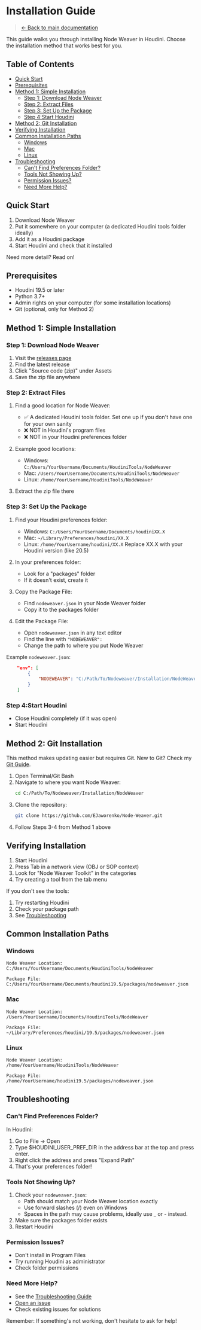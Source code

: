 <!-- omit in toc -->
# Installation Guide

> [← Back to main documentation](index.md)

This guide walks you through installing Node Weaver in Houdini. Choose the installation method that works best for you.

<!-- omit in toc -->
## Table of Contents
- [Quick Start](#quick-start)
- [Prerequisites](#prerequisites)
- [Method 1: Simple Installation](#method-1-simple-installation)
  - [Step 1: Download Node Weaver](#step-1-download-node-weaver)
  - [Step 2: Extract Files](#step-2-extract-files)
  - [Step 3: Set Up the Package](#step-3-set-up-the-package)
  - [Step 4:Start Houdini](#step-4start-houdini)
- [Method 2: Git Installation](#method-2-git-installation)
- [Verifying Installation](#verifying-installation)
- [Common Installation Paths](#common-installation-paths)
  - [Windows](#windows)
  - [Mac](#mac)
  - [Linux](#linux)
- [Troubleshooting](#troubleshooting)
  - [Can't Find Preferences Folder?](#cant-find-preferences-folder)
  - [Tools Not Showing Up?](#tools-not-showing-up)
  - [Permission Issues?](#permission-issues)
  - [Need More Help?](#need-more-help)

## Quick Start

1. Download Node Weaver
2. Put it somewhere on your computer (a dedicated Houdini tools folder ideally)
3. Add it as a Houdini package
4. Start Houdini and check that it installed

Need more detail? Read on!

## Prerequisites

- Houdini 19.5 or later
- Python 3.7+
- Admin rights on your computer (for some installation locations)
- Git (optional, only for Method 2)

## Method 1: Simple Installation

### Step 1: Download Node Weaver
1. Visit the [releases page](https://github.com/EJaworenko/Node-Weaver/releases)
2. Find the latest release
3. Click "Source code (zip)" under Assets
4. Save the zip file anywhere

### Step 2: Extract Files
1. Find a good location for Node Weaver:
   - ✅ A dedicated Houdini tools folder. Set one up if you don't have one for your own sanity
   - ❌ NOT in Houdini's program files
   - ❌ NOT in your Houdini preferences folder

2. Example good locations:
   - Windows: `C:/Users/YourUsername/Documents/HoudiniTools/NodeWeaver`
   - Mac: `/Users/YourUsername/Documents/HoudiniTools/NodeWeaver`
   - Linux: `/home/YourUsername/HoudiniTools/NodeWeaver`

3. Extract the zip file there

### Step 3: Set Up the Package
1. Find your Houdini preferences folder:
   - Windows: `C:/Users/YourUsername/Documents/houdiniXX.X`
   - Mac: `~/Library/Preferences/houdini/XX.X`
   - Linux: `/home/YourUsername/houdini/XX.X`
   Replace XX.X with your Houdini version (like 20.5)

2. In your preferences folder:
   - Look for a "packages" folder
   - If it doesn't exist, create it

3. Copy the Package File:
   - Find `nodeweaver.json` in your Node Weaver folder
   - Copy it to the packages folder

4. Edit the Package File:
   - Open `nodeweaver.json` in any text editor
   - Find the line with `"NODEWEAVER": `
   - Change the path to where you put Node Weaver

Example `nodeweaver.json`:
```json
    "env": [
        {
            "NODEWEAVER": "C:/Path/To/Nodeweaver/Installation/NodeWeaver"
        }
    ]
```

### Step 4:Start Houdini
- Close Houdini completely (if it was open)
- Start Houdini

## Method 2: Git Installation

This method makes updating easier but requires Git. New to Git? Check my [Git Guide](git-guide.md).

1. Open Terminal/Git Bash
2. Navigate to where you want Node Weaver:
   ```bash
   cd C:/Path/To/Nodeweaver/Installation/NodeWeaver
   ```
3. Clone the repository:
   ```bash
   git clone https://github.com/EJaworenko/Node-Weaver.git
   ```
4. Follow Steps 3-4 from Method 1 above

## Verifying Installation

1. Start Houdini
2. Press Tab in a network view  (OBJ or SOP context)
3. Look for "Node Weaver Toolkit" in the categories
4. Try creating a tool from the tab menu

If you don't see the tools:
1. Try restarting Houdini
2. Check your package path
3. See [Troubleshooting](#troubleshooting)

## Common Installation Paths

### Windows
```
Node Weaver Location:
C:/Users/YourUsername/Documents/HoudiniTools/NodeWeaver

Package File:
C:/Users/YourUsername/Documents/houdini19.5/packages/nodeweaver.json
```

### Mac
```
Node Weaver Location:
/Users/YourUsername/Documents/HoudiniTools/NodeWeaver

Package File:
~/Library/Preferences/houdini/19.5/packages/nodeweaver.json
```

### Linux
```
Node Weaver Location:
/home/YourUsername/HoudiniTools/NodeWeaver

Package File:
/home/YourUsername/houdini19.5/packages/nodeweaver.json
```

## Troubleshooting

### Can't Find Preferences Folder?
In Houdini:
1. Go to File → Open
2. Type $HOUDINI_USER_PREF_DIR in the address bar at the top and press enter.
3. Right click the address and press "Expand Path"
4. That's your preferences folder!

### Tools Not Showing Up?
1. Check your `nodeweaver.json`:
   - Path should match your Node Weaver location exactly
   - Use forward slashes (/) even on Windows
   - Spaces in the path may cause problems, ideally use _ or - instead.
2. Make sure the packages folder exists
3. Restart Houdini

### Permission Issues?
- Don't install in Program Files
- Try running Houdini as administrator
- Check folder permissions

### Need More Help?
- See the [Troubleshooting Guide](troubleshooting.md)
- [Open an issue](https://github.com/EJaworenko/Node-Weaver/issues)
- Check existing issues for solutions

Remember: If something's not working, don't hesitate to ask for help!